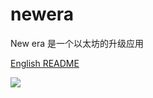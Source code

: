 # newera
New era 是一个以太坊的升级应用

[English README](/README_EN.md)

 ![](https://a111a123.com:85/1/www.5igb.com_files/bing.gif)
